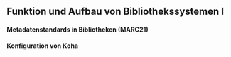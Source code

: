 ## Funktion und Aufbau von Bibliothekssystemen I ##
#### Metadatenstandards in Bibliotheken (MARC21)

#### Konfiguration von Koha
